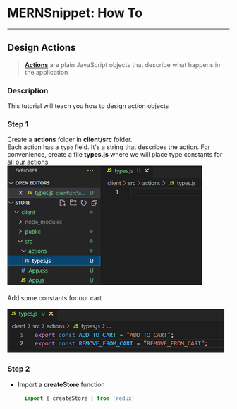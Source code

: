 # MERNSnippet: How To
---
## Design Actions

> [**Actions**](https://redux.js.org/tutorials/fundamentals/part-2-concepts-data-flow#actions) are plain JavaScript objects that describe what happens in the application <br />

### Description
This tutorial will teach you how to design action objects <br /> 

### Step 1
Create a **actions** folder in **client/src** folder. <br /> 
Each action has a `type` field. It's a string that describes the action. For convenience, create a file **types.js** where we will place type constants for all our actions<br/>
  ![1](img/1.png) <br />  
Add some constants for our cart <br>  
  ![2](img/2.png) <br />  

### Step 2
- Import a **createStore** function<br/>
  ```Javascript
    import { createStore } from 'redux'
  ```
